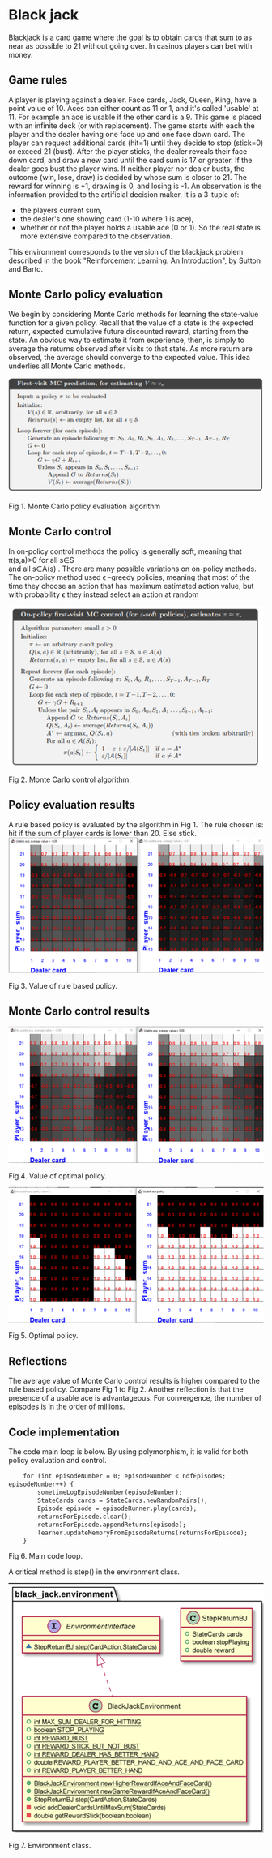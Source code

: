 # Black jack
Blackjack is a card game where the goal is to obtain cards that sum to as
near as possible to 21 without going over. In casinos players can bet with money.
## Game rules 
A player is playing against a dealer. Face cards, Jack, Queen, King, have a point value of 10. Aces can either count as 11 or 1, 
and it's called 'usable' at 11. For example an ace is usable if the other card is a 9.
This game is placed with an infinite deck (or with replacement).
The game starts with each the player and the dealer having one face up and one
face down card.
The player can request additional cards (hit=1) until they decide to stop
(stick=0) or exceed 21 (bust).
After the player sticks, the dealer reveals their face down card, and draw a new card
until the card sum is 17 or greater. If the dealer goes bust the player wins.
If neither player nor dealer busts, the outcome (win, lose, draw) is
decided by whose sum is closer to 21.  The reward for winning is +1,
drawing is 0, and losing is -1.
An observation is the information provided to the artificial decision maker. It is a 3-tuple of: 
* the players current sum,
* the dealer's one showing card (1-10 where 1 is ace),
* whether or not the player holds a usable ace (0 or 1).
So the real state is more extensive compared to the observation.

This environment corresponds to the version of the blackjack problem
described in the book "Reinforcement Learning: An Introduction", by Sutton and Barto.

## Monte Carlo policy evaluation
We begin by considering Monte Carlo methods for learning the state-value function for a given policy. 
Recall that the value of a state is the expected return, expected cumulative future discounted reward, 
starting from the state. An obvious way to estimate it from experience, then, is simply to average 
the returns observed after visits to that state. As more return are observed, the average should 
converge to the expected value. This idea underlies all Monte Carlo methods.

![img.png](img.png)

Fig 1. Monte Carlo policy evaluation algorithm

## Monte Carlo control 
In on-policy control methods the policy is generally soft, meaning that  π(s,a)>0  for all  s∈S  
and all  s∈A(s) . There are many possible variations on on-policy methods. The on-policy method used ϵ -greedy policies, meaning that most of the time they choose an
action that has maximum estimated action value, but with probability ϵ  they instead select an 
action at random

![img_2.png](img_2.png)

Fig 2.  Monte Carlo control algorithm.

## Policy evaluation results
A rule based policy is evaluated by the algorithm in Fig 1. The rule chosen is:
hit if the sum of player cards is lower than 20. Else stick.
![img_4.png](img_4.png)

Fig 3. Value of rule based policy.


## Monte Carlo control results
![img_1.png](img_1.png)

Fig 4. Value of optimal policy.

![img_3.png](img_3.png)

Fig 5. Optimal policy.

## Reflections
The average value of Monte Carlo control results is higher compared to the rule based policy. Compare Fig 1 to Fig 2.
Another reflection is that the presence of a usable ace is advantageous.
For convergence, the number of episodes is in the order of millions.

## Code implementation
The code main loop is below. By using polymorphism, it is valid for both policy evaluation and control.

        for (int episodeNumber = 0; episodeNumber < nofEpisodes; episodeNumber++) {
            sometimeLogEpisodeNumber(episodeNumber);
            StateCards cards = StateCards.newRandomPairs();
            Episode episode = episodeRunner.play(cards);
            returnsForEpisode.clear();
            returnsForEpisode.appendReturns(episode);
            learner.updateMemoryFromEpisodeReturns(returnsForEpisode);
        }
Fig 6. Main code loop.

A critical method is step() in the environment class.

![img_5.png](img_5.png)

Fig 7.  Environment class.




